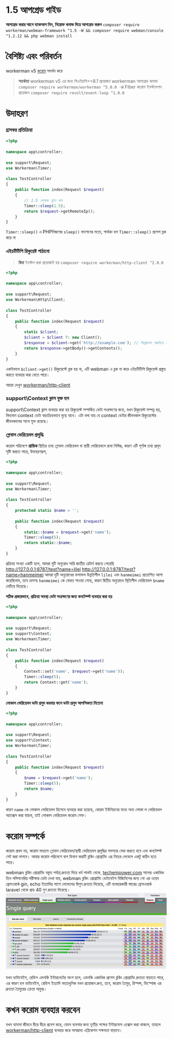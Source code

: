 # 1.5 আপগ্রেড গাইড

**আপগ্রেড করার আগে ব্যাকআপ নিন, নিম্নোক্ত কমান্ড দিয়ে আপগ্রেড করুন**
`composer require workerman/webman-framework ^1.5 -W && composer require webman/console ^1.2.12 && php webman install`

# বৈশিষ্ট্য এবং পরিবর্তন

workerman v5 [করোম](https://www.workerman.net/doc/workerman/fiber.html) সমর্থন করে

> **সতর্কতা**
> workerman v5 এর জন্য পিএইচপি>=8.1 প্রয়োজন
> workerman আপগ্রেড কমান্ড `composer require workerman/workerman ^5.0.0 -W`
> Fiber করোম ইনস্টলেশন প্রয়োজন `composer require revolt/event-loop ^1.0.0`

# উদাহরণ
### হ্রাসকর প্রতিক্রিয়া

```php
<?php

namespace app\controller;

use support\Request;
use Workerman\Timer;

class TestController
{
    public function index(Request $request)
    {
        // 1.5 সেকেন্ড শুতে যান
        Timer::sleep(1.5);
        return $request->getRemoteIp();
    }
}
```
`Timer::sleep()` এ PHPনিজস্বের `sleep()` ফাংশনের মতো, পার্থক্য হল `Timer::sleep()` প্রসেস ব্লক করে না


### এইচটিটিপি রিকুয়েষ্ট পাঠানো

> **দ্বিধা**
> ইনস্টল করা প্রয়োজনি হয় `composer require workerman/http-client ^2.0.0`

```php
<?php

namespace app\controller;

use support\Request;
use Workerman\Http\Client;

class TestController
{
    public function index(Request $request)
    {
        static $client;
        $client = $client ?: new Client();
        $response = $client->get('http://example.com'); // সিঙ্ক্রোনাস পদ্ধতিতে এইচটিটিপি রিকুয়েষ্ট প্রেরণ
        return $response->getBody()->getContents();
    }
}
```
একইভাবে `$client->get()` রিকুয়েস্টে ব্লক হয় না, এটি webman এ ব্লক না করে এইচটিটিপি রিকুয়েস্ট প্রস্তুত করতে ব্যবহার করা যেতে পারে।

আরো দেখুন [workerman/http-client](https://www.workerman.net/doc/workerman/components/workerman-http-client.html)

### support\Context ক্লাস যুক্ত হল

support\Context ক্লাস ব্যবহার করা হয় রিকুয়েস্ট সম্পর্কিত ডেটা সংরক্ষণের জন্য, যখন রিকুয়েস্ট সম্পন্ন হয়, বিদ্যমান context ডেটা স্বয়ংক্রিয়ভাবে মুছে যাবে। এটা বলা যায় যে context ডেটার জীবনকাল রিকুয়েস্টের জীবনকালের সাথে যুক্ত রয়েছে।

### গ্লোবাল ভেরিয়েবল প্রলুদ্ধি

করোম পরিবেশে **প্রান্তিক** স্থিতির তথ্য গ্লোবাল ভেরিয়েবল বা স্থায়ী ভেরিয়েবলে রাখা নিষিদ্ধ, কারণ এটি পূর্ণাঙ্গ তথ্য প্রলূদ সৃষ্টি করতে পারে, উদাহরণরূপ,

```php
<?php

namespace app\controller;

use support\Request;
use Workerman\Timer;

class TestController
{
    protected static $name = '';

    public function index(Request $request)
    {
        static::$name = $request->get('name');
        Timer::sleep(5);
        return static::$name;
    }
}
```

প্রক্রিয়া সংখ্যা একটি হলে, আমরা দুটি অনুরোধ সারি জাতীয় রেটার্ন করতে পেরেছি  
http://127.0.0.1:8787/test?name=lilei 
http://127.0.0.1:8787/test?name=hanmeimei 
আমরা দুটি অনুরোধের ফলাফল উন্নতিশীল `lilei` এবং `hanmeimei` প্রত্যাশিত আশা করেছিলাম, তবে ক্রমশঃ `hanmeimei` কে ফেরত পাওয়া গেছে, কারণ দ্বিতীয় অনুরোধে স্থিতিশীল ভেরিয়েবল `$name` মেটিয়ে দিয়েছে।

**সঠিক প্রকারভাবে, প্রক্রিয়া অবস্থা ডেটা সংরক্ষণের জন্য কনটেক্স্ট ব্যবহার করা হয়**
```php
<?php

namespace app\controller;

use support\Request;
use support\Context;
use Workerman\Timer;

class TestController
{
    public function index(Request $request)
    {
        Context::set('name', $request->get('name'));
        Timer::sleep(5);
        return Context::get('name');
    }
}
```

**লোকাল ভেরিয়েবল ডাটা প্রলুদ করবার ফলে ডাটা প্রলুদ আপসিকতা নিতেনা**
```php
<?php

namespace app\controller;

use support\Request;
use support\Context;
use Workerman\Timer;

class TestController
{
    public function index(Request $request)
    {
        $name = $request->get('name');
        Timer::sleep(5);
        return $name;
    }
}
```
কারণ `name` কে লোকাল ভেরিয়েবল হিসেবে ব্যবহার করা হয়েছে, কোরম ইউনিয়নের মধ্যে অন্য লোকা ল ভেরিয়েবল অ্যাক্সেস করা যায়না, তাই লোকাল ভেরিয়েবল করোম সেফ।

# করোম সম্পর্কে
করোম প্রবল নয়, করোম মাধ্যমে গ্লোবাল ভেরিয়েবল/স্থায়ী ভেরিয়েবল প্রলুদ্ধির সমস্যার মেধা করতে হবে এবং কনটেক্স্ট সেট করা লাগবে। আবার করোম পরিবেশে বাগ ডিবাগ করাটি ব্লকিং প্রোগ্রামিং এর নিচের লেবেলে একটু কঠিন হতে পারে।

webman ব্লকিং প্রোগ্রামিং বস্তুত পর্যাপ্ত দ্রুততা দিয়ে ধর্ম পালটা থেকে, [techempower.com](https://www.techempower.com/benchmarks/#section=data-r21&l=zijnjz-6bj&test=db&f=1ekg-cbcw-2t4w-27wr68-pc0-iv9slc-0-1ekgw-39g-kxs00-o0zk-4fu13d-2x8do8-2) সালের একাধিক তিন পলিগনেরিয় পরীক্ষার ডেটা দেখা যায়, webman ব্লকিং প্রোগ্রামিং ডেটাবেইস বিজিনিসের জন্য গো এর ওয়েব ফ্রেমওয়ার্ক gin, echo ইত্যাদির পাশে লেভেলের দ্বিগুন দ্রুততা দিয়েছে, এটি ব্যবহারকারী স্তারের ফ্রেমওয়ার্ক laravel থেকে প্রায় 40 গুণ দ্রুততা দিয়েছে।
![](../../assets/img/benchemarks-go-sw.png?)

যখন ডাটাবেইস, রেডিস এমনকি ইন্টারনেটের অংশ হলে, এমনকি একাধিক প্রসেস ব্লকিং প্রোগ্রামিং দ্রুততা বাড়াতে পারে, এর কারণ হল ডাটাবেইস, রেডিস ইত্যাদি অত্যাধুনিক যখন প্রয়োজন দ্রুত, তবে, করোম তৈমুর, রিস্পন্স, ডিস্পোজ এর দ্রুততা তৈমুরের ক্রেতা অমুল্য।

# কখন করোম ব্যবহার করবেন

যখন ব্যাবসা জীবনে ধীরে ধীরে প্রবেশ করে, যেমন ব্যবসার জন্য তৃতীয় পক্ষের ইন্টারফেস এক্সেস করা থাকলে, তাহলে [workerman/http-client](https://www.workerman.net/doc/workerman/components/workerman-http-client.html) ব্যবহার করে অসম্ভাব্য এপ্লিকেশন সক্ষমতা বাড়াবে।
